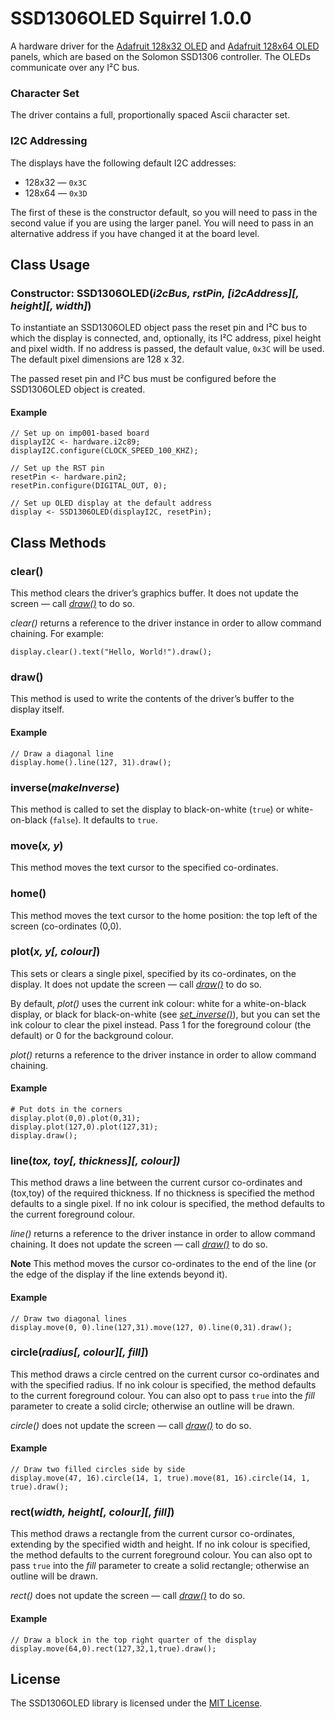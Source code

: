 # SSD1306OLED Squirrel 1.0.0 #

A hardware driver for the [Adafruit 128x32 OLED](https://www.adafruit.com/product/931) and [Adafruit 128x64 OLED](https://www.adafruit.com/product/326) panels, which are based on the Solomon SSD1306 controller. The OLEDs communicate over any I&sup2;C bus.

### Character Set ###

The driver contains a full, proportionally spaced Ascii character set.

### I2C Addressing ###

The displays have the following default I2C addresses:

- 128x32 — `0x3C`
- 128x64 — `0x3D`

The first of these is the constructor default, so you will need to pass in the second value if you are using the larger panel. You will need to pass in an alternative address if you have changed it at the board level.

## Class Usage ##

### Constructor: SSD1306OLED(*i2cBus, rstPin, [i2cAddress][, height][, width]*) ###

To instantiate an SSD1306OLED object pass the reset pin and I&sup2;C bus to which the display is connected, and, optionally, its I&sup2;C address, pixel height and pixel width. If no address is passed, the default value, `0x3C` will be used. The default pixel dimensions are 128 x 32.

The passed reset pin and I&sup2;C bus must be configured before the SSD1306OLED object is created.

#### Example ####

```squirrel
// Set up on imp001-based board
displayI2C <- hardware.i2c89;
displayI2C.configure(CLOCK_SPEED_100_KHZ);

// Set up the RST pin
resetPin <- hardware.pin2;
resetPin.configure(DIGITAL_OUT, 0);

// Set up OLED display at the default address
display <- SSD1306OLED(displayI2C, resetPin);
```

## Class Methods ##

### clear() ###

This method clears the driver’s graphics buffer. It does not update the screen — call [*draw()*](#draw) to do so.

*clear()* returns a reference to the driver instance in order to allow command chaining. For example:

```squirrel
display.clear().text("Hello, World!").draw();
```

### draw() ###

This method is used to write the contents of the driver’s buffer to the display itself.

#### Example ####

```squirrel
// Draw a diagonal line
display.home().line(127, 31).draw();
```

### inverse(*makeInverse*) ###

This method is called to set the display to black-on-white (`true`) or white-on-black (`false`). It defaults to `true`.

### move(*x, y*) ###

This method moves the text cursor to the specified co-ordinates.

### home() ###

This method moves the text cursor to the home position: the top left of the screen (co-ordinates (0,0).

### plot(*x, y[, colour]*) ###

This sets or clears a single pixel, specified by its co-ordinates, on the display. It does not update the screen — call [*draw()*](#draw) to do so.

By default, *plot()* uses the current ink colour: white for a white-on-black display, or black for black-on-white (see [*set_inverse()*](#set-inverse-is-inverse)), but you can set the ink colour to clear the pixel instead. Pass 1 for the foreground colour (the default) or 0 for the background colour.

*plot()* returns a reference to the driver instance in order to allow command chaining.

#### Example ####

```squirrel
# Put dots in the corners
display.plot(0,0).plot(0,31);
display.plot(127,0).plot(127,31);
display.draw();
```

### line(*tox, toy[, thickness][, colour])* ###

This method draws a line between the current cursor co-ordinates and (tox,toy) of the required thickness. If no thickness is specified the method defaults to a single pixel. If no ink colour is specified, the method defaults to the current foreground colour.

*line()* returns a reference to the driver instance in order to allow command chaining. It does not update the screen — call [*draw()*](#draw) to do so.

**Note** This method moves the cursor co-ordinates to the end of the line (or the edge of the display if the line extends beyond it).

#### Example ####

```squirrel
// Draw two diagonal lines
display.move(0, 0).line(127,31).move(127, 0).line(0,31).draw();
```

### circle(*radius[, colour][, fill]*) ###

This method draws a circle centred on the current cursor co-ordinates and with the specified radius. If no ink colour is specified, the method defaults to the current foreground colour. You can also opt to pass `true` into the *fill* parameter to create a solid circle; otherwise an outline will be drawn.

*circle()* does not update the screen — call [*draw()*](#draw) to do so.

#### Example ####

```squirrel
// Draw two filled circles side by side
display.move(47, 16).circle(14, 1, true).move(81, 16).circle(14, 1, true).draw();
```

### rect(*width, height[, colour][, fill]*) ###

This method draws a rectangle from the current cursor co-ordinates, extending by the specified width and height. If no ink colour is specified, the method defaults to the current foreground colour. You can also opt to pass `true` into the *fill* parameter to create a solid rectangle; otherwise an outline will be drawn.

*rect()* does not update the screen — call [*draw()*](#draw) to do so.

#### Example ####

```squirrel
// Draw a block in the top right quarter of the display
display.move(64,0).rect(127,32,1,true).draw();
```

## License ##

The SSD1306OLED library is licensed under the [MIT License](LICENSE).
